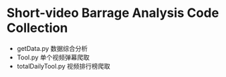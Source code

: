 # Short-video Barrage Analysis Code Collection
* getData.py            数据综合分析
* Tool.py               单个视频弹幕爬取
* totalDailyTool.py     视频排行榜爬取
